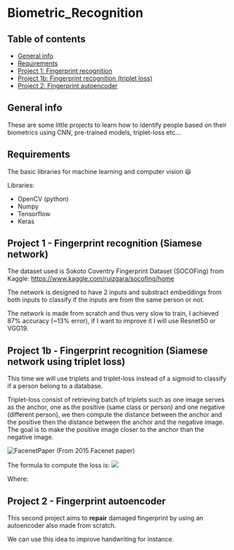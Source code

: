 # Biometric_Recognition

## Table of contents
* [General info](#general-info)
* [Requirements](#requirements)
* [Project 1: Fingerprint recognition](#project-1---fingerprint-recognition-siamese-network)
* [Project 1b: Fingerprint recognition (triplet loss)](#project-1b---fingerprint-recognition-siamese-network-using-triplet-loss)
* [Project 2: Fingerprint autoencoder](#Project-2---Fingerprint-autoencoder)

## General info
These are some little projects to learn how to identify people based on their biometrics using CNN, pre-trained models, triplet-loss etc...

## Requirements

The basic libraries for machine learning and computer vision 😃

Libraries:
* OpenCV (python)
* Numpy
* Tensorflow
* Keras

## Project 1 - Fingerprint recognition (Siamese network)

The dataset used is Sokoto Coventry Fingerprint Dataset (SOCOFing) from Kaggle: https://www.kaggle.com/ruizgara/socofing/home

The network is designed to have 2 inputs and substract embeddings from both inputs to classify if the inputs are from the same person or not.

The network is made from scratch and thus very slow to train, I achieved 87% accuracy (~13% error), if I want to improve it I will use Resnet50 or VGG19.

## Project 1b - Fingerprint recognition (Siamese network using triplet loss)

This time we will use triplets and triplet-loss instead of a sigmoid to classify if a person belong to a database.

Triplet-loss consist of retrieving batch of triplets such as one image serves as the anchor, one as the positive (same class or person) and one negative (different person), we then compute the distance between the anchor and the positive then the distance between the anchor and the negative image.
The goal is to make the positive image closer to the anchor than the negative image.

![FacenetPaper](https://user-images.githubusercontent.com/65224852/136037732-40608fcb-2ab0-42db-adba-eba74076dd3c.png)
(From 2015 Facenet paper)

The formula to compute the loss is: 
<img src="https://render.githubusercontent.com/render/math?math=%5Cdisplaystyle+%5Csum_%7Bi%7D%5E%7BN%7D%5B+%5Cleft%5C%7C+f%28x_%7Bi%7D%5E%7Ba%7D%29+-+f%28x_%7Bi%7D%5E%7Bp%7D%29+%5Cright%5C%7C_%7B2%7D%5E%7B2%7D+-+%5Cleft%5C%7C+f%28x_%7Bi%7D%5E%7Ba%7D%29+-+f%28x_%7Bi%7D%5E%7Bn%7D%29+%5Cright%5C%7C_%7B2%7D%5E%7B2%7D+%2B+%5Calpha%5D">

Where: 

## Project 2 - Fingerprint autoencoder

This second project aims to **repair** damaged fingerprint by using an autoencoder also made from scratch.

We can use this idea to improve handwriting for instance.
